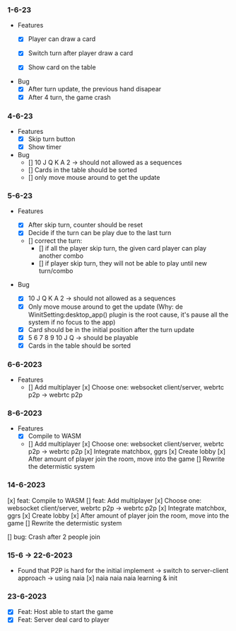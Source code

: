 ### 1-6-23
- Features
    + [x] Player can draw a card
    + [x] Switch turn after player draw a card
    + [x] Show card on the table


- Bug
    + [x] After turn update, the previous hand disapear
    + [x] After 4 turn, the game crash

### 4-6-23

- Features
    + [x] Skip turn button
    + [x] Show timer

- Bug
    + [] 10 J Q K A 2 -> should not allowed as a sequences
    + [] Cards in the table should be sorted
    + [] only move mouse around to get the update

### 5-6-23

- Features
    + [x] After skip turn, counter should be reset
    + [x] Decide if the turn can be play due to the last turn
    + [] correct the turn:
        + [] if all the player skip turn, the given card player can play another combo
        + [] if player skip turn, they will not be able to play until new turn/combo

- Bug
    + [x] 10 J Q K A 2 -> should not allowed as a sequences
    + [x] Only move mouse around to get the update (Why: de WinitSetting:desktop_app() plugin is the root cause, it's pause all the system if no focus to the app)
    + [x] Card should be in the initial position after the turn update
    + [x] 5 6 7 8 9 10 J Q -> should be playable
    + [x] Cards in the table should be sorted

### 6-6-2023

- Features
    + [] Add multiplayer
        [x] Choose one: websocket client/server, webrtc p2p -> webrtc p2p


### 8-6-2023

- Features
    + [x] Compile to WASM
    + [] Add multiplayer
        [x] Choose one: websocket client/server, webrtc p2p -> webrtc p2p
        [x] Integrate matchbox, ggrs
        [x] Create lobby
        [x] After amount of player join the room, move into the game
        [] Rewrite the determistic system
### 14-6-2023

[x] feat: Compile to WASM
[] feat: Add multiplayer
  [x] Choose one: websocket client/server, webrtc p2p -> webrtc p2p
  [x] Integrate matchbox, ggrs
  [x] Create lobby
  [x] After amount of player join the room, move into the game
  [] Rewrite the determistic system

[] bug: Crash after 2 people join


### 15-6 -> 22-6-2023

- Found that P2P is hard for the initial implement -> switch to server-client approach -> using naia
    [x] naia naia naia learning & init


### 23-6-2023

- [x] Feat: Host able to start the game
- [x] Feat: Server deal card to player
